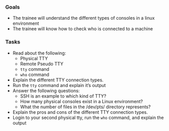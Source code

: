 ### Goals
- The trainee will understand the different types of consoles in a linux environment
- The trainee will know how to check who is connected to a machine

### Tasks
- Read about the following:
  - Physical TTY
  - Remote Pseudo TTY
  - `tty` command
  - `who` command
- Explain the different TTY connection types.
- Run the `tty` command and explain it’s output
- Answer the following questions:
  - SSH is an example to which kind of TTY?
  - How many physical consoles exist in a Linux environment?
  - What the number of files in the /dev/pts/ directory represents?
- Explain the pros and cons of the different TTY connection types.
- Login to your second physical tty, run the `who` command, and explain the output
